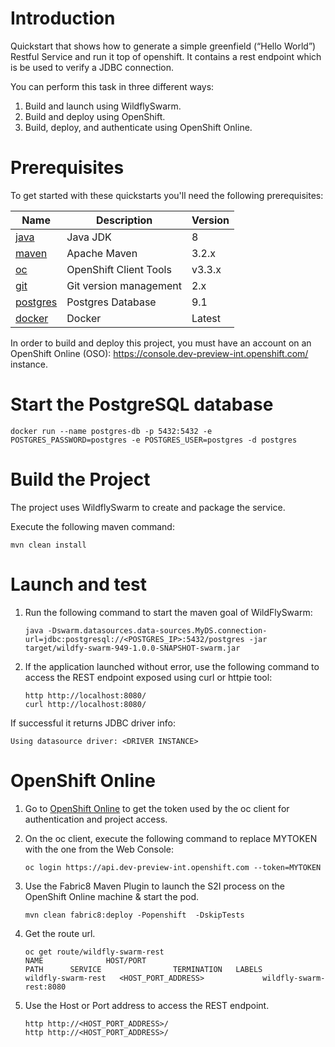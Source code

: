 # Introduction

Quickstart that shows how to generate a simple greenfield (“Hello World”) Restful Service and run it top of openshift.
It contains a rest endpoint which is be used to verify a JDBC connection.

You can perform this task in three different ways:

1. Build and launch using WildflySwarm.
2. Build and deploy using OpenShift.
3. Build, deploy, and authenticate using OpenShift Online.

# Prerequisites

To get started with these quickstarts you'll need the following prerequisites:

Name | Description | Version
--- | --- | ---
[java][1] | Java JDK | 8
[maven][2] | Apache Maven | 3.2.x 
[oc][3] | OpenShift Client Tools | v3.3.x
[git][4] | Git version management | 2.x
[postgres][5] | Postgres Database | 9.1
[docker][6] | Docker | Latest

[1]: http://www.oracle.com/technetwork/java/javase/downloads/
[2]: https://maven.apache.org/download.cgi?Preferred=ftp://mirror.reverse.net/pub/apache/
[3]: https://docs.openshift.com/enterprise/3.2/cli_reference/get_started_cli.html
[4]: https://git-scm.com/book/en/v2/Getting-Started-Installing-Git
[5]: https://hub.docker.com/_/postgres/
[6]: https://docs.docker.com/engine/installation/

In order to build and deploy this project, you must have an account on an OpenShift Online (OSO): https://console.dev-preview-int.openshift.com/ instance.

# Start the PostgreSQL database

```
docker run --name postgres-db -p 5432:5432 -e POSTGRES_PASSWORD=postgres -e POSTGRES_USER=postgres -d postgres
```

# Build the Project

The project uses WildflySwarm to create and package the service.

Execute the following maven command:

```
mvn clean install
```

# Launch and test

1. Run the following command to start the maven goal of WildFlySwarm:

    ```
    java -Dswarm.datasources.data-sources.MyDS.connection-url=jdbc:postgresql://<POSTGRES_IP>:5432/postgres -jar target/wildfy-swarm-949-1.0.0-SNAPSHOT-swarm.jar
    ```

1. If the application launched without error, use the following command to access the REST endpoint exposed using curl or httpie tool:

    ```
    http http://localhost:8080/
    curl http://localhost:8080/
    ```
    
If successful it returns JDBC driver info:

```
Using datasource driver: <DRIVER INSTANCE>
```

# OpenShift Online

1. Go to [OpenShift Online](https://console.dev-preview-int.openshift.com/console/command-line) to get the token used by the oc client for authentication and project access. 

1. On the oc client, execute the following command to replace MYTOKEN with the one from the Web Console:

    ```
    oc login https://api.dev-preview-int.openshift.com --token=MYTOKEN
    ```
1. Use the Fabric8 Maven Plugin to launch the S2I process on the OpenShift Online machine & start the pod.

    ```
    mvn clean fabric8:deploy -Popenshift  -DskipTests
    ```
    
1. Get the route url.

    ```
    oc get route/wildfly-swarm-rest
    NAME              HOST/PORT                                          PATH      SERVICE                TERMINATION   LABELS
    wildfly-swarm-rest   <HOST_PORT_ADDRESS>             wildfly-swarm-rest:8080
    ```

1. Use the Host or Port address to access the REST endpoint.
    ```
    http http://<HOST_PORT_ADDRESS>/
    http http://<HOST_PORT_ADDRESS>/
    ```
